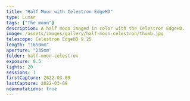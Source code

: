 ```yaml
---
title: "Half Moon with Celestron EdgeHD"
type: Lunar
tags: ["The moon"]
description: A half moon imaged in color with the Celestron EdgeHD.
image: /assets/images/gallery/half-moon-celestron/thumb.jpg
telescope: Celestron EdgeHD 9.25
length: "1650mm"
aperture: "235mm"
folder: half-moon-celestron
exposure: 0.5
lights: 20
sessions: 1
firstCapture: 2022-03-09 
lastCapture: 2022-03-09
noannotations: true
---
```

